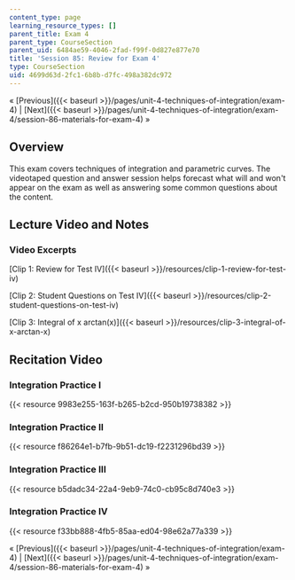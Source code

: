 ```yaml
---
content_type: page
learning_resource_types: []
parent_title: Exam 4
parent_type: CourseSection
parent_uid: 6484ae59-4046-2fad-f99f-0d827e877e70
title: 'Session 85: Review for Exam 4'
type: CourseSection
uid: 4699d63d-2fc1-6b8b-d7fc-498a382dc972
---
```


« [Previous]({{< baseurl >}}/pages/unit-4-techniques-of-integration/exam-4) | [Next]({{< baseurl >}}/pages/unit-4-techniques-of-integration/exam-4/session-86-materials-for-exam-4) »

Overview
--------

This exam covers techniques of integration and parametric curves. The videotaped question and answer session helps forecast what will and won't appear on the exam as well as answering some common questions about the content.

Lecture Video and Notes
-----------------------

### Video Excerpts

[Clip 1: Review for Test IV]({{< baseurl >}}/resources/clip-1-review-for-test-iv)

[Clip 2: Student Questions on Test IV]({{< baseurl >}}/resources/clip-2-student-questions-on-test-iv)

[Clip 3: Integral of x arctan(x)]({{< baseurl >}}/resources/clip-3-integral-of-x-arctan-x)

Recitation Video
----------------

### Integration Practice I

{{< resource 9983e255-163f-b265-b2cd-950b19738382 >}}

### Integration Practice II

{{< resource f86264e1-b7fb-9b51-dc19-f2231296bd39 >}}

### Integration Practice III

{{< resource b5dadc34-22a4-9eb9-74c0-cb95c8d740e3 >}}

### Integration Practice IV

{{< resource f33bb888-4fb5-85aa-ed04-98e62a77a339 >}}

« [Previous]({{< baseurl >}}/pages/unit-4-techniques-of-integration/exam-4) | [Next]({{< baseurl >}}/pages/unit-4-techniques-of-integration/exam-4/session-86-materials-for-exam-4) »